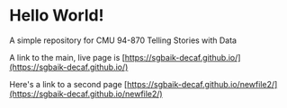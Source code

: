# Hello World!
A simple repository for CMU 94-870 Telling Stories with Data

A link to the main, live page is [https://sgbaik-decaf.github.io/](https://sgbaik-decaf.github.io/)

Here's a link to a second page [https://sgbaik-decaf.github.io/newfile2/](https://sgbaik-decaf.github.io/newfile2/)
